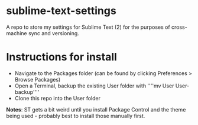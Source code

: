 sublime-text-settings
=====================

A repo to store my settings for Sublime Text (2) for the purposes of cross-machine sync and versioning.

Instructions for install
========================

* Navigate to the Packages folder (can be found by clicking Preferences > Browse Packages)
* Open a Terminal, backup the existing User folder with ''''mv User User-backup''''
* Clone this repo into the User folder

**Notes**: ST gets a bit weird until you install Package Control and the theme being used - probably best to install those manually first.
